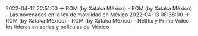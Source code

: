 2022-04-12 22:51:00 -> ROM (by Xataka México) - ROM (by Xataka México) - Las novedades en la ley de movilidad en México
2022-04-13 08:38:00 -> ROM (by Xataka México) - ROM (by Xataka México) - Netflix y Prime Video los lideres en series y películas de México
